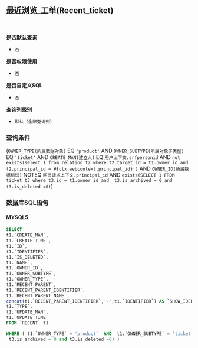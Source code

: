 ## 最近浏览_工单(Recent_ticket) <!-- {docsify-ignore-all} -->



<br>
<p class="panel-title"><b>是否默认查询</b></p>

* `否`

<p class="panel-title"><b>是否权限使用</b></p>

* `否`

<p class="panel-title"><b>是否自定义SQL</b></p>

* `否`

<p class="panel-title"><b>查询列级别</b></p>

* `默认（全部查询列）`



### 查询条件

(`OWNER_TYPE(所属数据对象)` EQ `'product'` AND `OWNER_SUBTYPE(所属对象子类型)` EQ `'ticket'` AND `CREATE_MAN(建立人)` EQ `用户上下文.srfpersonid` AND `not exists(select 1 from relation t2 where t2.target_id = t1.owner_id and t2.principal_id = #{ctx.webcontext.principal_id} )` AND `OWNER_ID(所属数据标识)` NOTEQ `网页请求上下文.principal_id` AND `exists(SELECT 1 FROM ticket t3 where t3.id = t1.owner_id and 
 t3.is_archived = 0 and t3.is_deleted =0)`)



### 数据库SQL语句

#### MYSQL5

```sql
SELECT
t1.`CREATE_MAN`,
t1.`CREATE_TIME`,
t1.`ID`,
t1.`IDENTIFIER`,
t1.`IS_DELETED`,
t1.`NAME`,
t1.`OWNER_ID`,
t1.`OWNER_SUBTYPE`,
t1.`OWNER_TYPE`,
t1.`RECENT_PARENT`,
t1.`RECENT_PARENT_IDENTIFIER`,
t1.`RECENT_PARENT_NAME`,
concat(t1.`RECENT_PARENT_IDENTIFIER`,'-',t1.`IDENTIFIER`) AS `SHOW_IDENTIFIER`,
t1.`TYPE`,
t1.`UPDATE_MAN`,
t1.`UPDATE_TIME`
FROM `RECENT` t1 

WHERE ( t1.`OWNER_TYPE` = 'product'  AND  t1.`OWNER_SUBTYPE` = 'ticket'  AND  t1.`CREATE_MAN` = #{ctx.sessioncontext.srfpersonid}  AND  not exists(select 1 from relation t2 where t2.target_id = t1.owner_id and t2.principal_id = #{ctx.webcontext.principal_id} )  AND  t1.`OWNER_ID` <> #{ctx.webcontext.principal_id}  AND  exists(SELECT 1 FROM ticket t3 where t3.id = t1.owner_id and 
 t3.is_archived = 0 and t3.is_deleted =0) )
```
